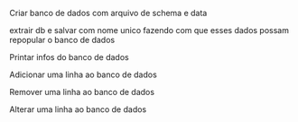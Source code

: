 <!-- Remover código inútil pra uma versão de terminal -->

Criar banco de dados com arquivo de schema e data

extrair db e salvar com nome unico
fazendo com que esses dados possam repopular o banco de dados

Printar infos do banco de dados

Adicionar uma linha ao banco de dados

Remover uma linha ao banco de dados

Alterar uma linha ao banco de dados

